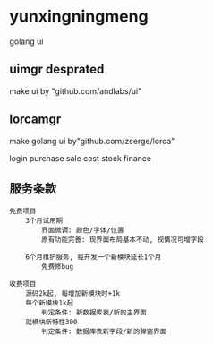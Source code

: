 # yunxingningmeng

golang ui

## uimgr desprated

make ui by "github.com/andlabs/ui"

## lorcamgr

make golang ui by"github.com/zserge/lorca"

login
purchase
sale
cost
stock
finance

## 服务条款

    免费项目
        3个月试用期
            界面微调: 颜色/字体/位置
            原有功能完善: 现界面布局基本不动, 视情况可增字段

        6个月维护服务, 每开发一个新模块延长1个月
            免费修bug

    收费项目
        源码2k起, 每增加新模块时+1k
        每个新模块1k起
            判定条件: 新数据库表/新的主界面
        就模块新特性300
            判定条件: 数据库表新字段/新的弹窗界面

